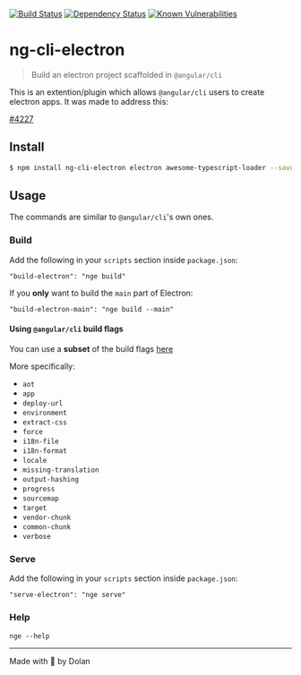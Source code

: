 [![Build Status][travis-image]][travis-url] [![Dependency Status][daviddm-image]][daviddm-url] [![Known Vulnerabilities][snky-image]][snky-url]

# ng-cli-electron

> Build an electron project scaffolded in `@angular/cli`

This is an extention/plugin which allows `@angular/cli` users to create electron apps. It was made to address this:

[#4227](https://github.com/angular/angular-cli/issues/4227#issuecomment-275548444)

## Install

```sh
$ npm install ng-cli-electron electron awesome-typescript-loader --save
```

## Usage
The commands are similar to `@angular/cli`'s own ones.

### Build

Add the following in your `scripts` section inside `package.json`:

```
"build-electron": "nge build"
```

If you **only** want to build the `main` part of Electron:

```
"build-electron-main": "nge build --main"
```

#### Using `@angular/cli` build flags

You can use a **subset** of the build flags [here](https://github.com/angular/angular-cli/wiki/build#options)

More specifically:
  * `aot`
  * `app`
  * `deploy-url`
  * `environment`
  * `extract-css`
  * `force`
  * `i18n-file`
  * `i18n-format`
  * `locale`
  * `missing-translation`
  * `output-hashing`
  * `progress`
  * `sourcemap`
  * `target`
  * `vendor-chunk`
  * `common-chunk`
  * `verbose`

### Serve
Add the following in your `scripts` section inside `package.json`:

```
"serve-electron": "nge serve"
```

### Help
```
nge --help
```
-----

Made with 💖 by Dolan

[travis-image]: https://travis-ci.org/dolanmiu/ng-cli-electron.svg?branch=master
[travis-url]: https://travis-ci.org/dolanmiu/ng-cli-electron
[daviddm-image]: https://david-dm.org/dolanmiu/ng-cli-electron.svg?theme=shields.io
[daviddm-url]: https://david-dm.org/dolanmiu/ng-cli-electron
[snky-image]: https://snyk.io/test/github/dolanmiu/ng-cli-electron/badge.svg
[snky-url]: https://snyk.io/test/github/dolanmiu/ng-cli-electron
